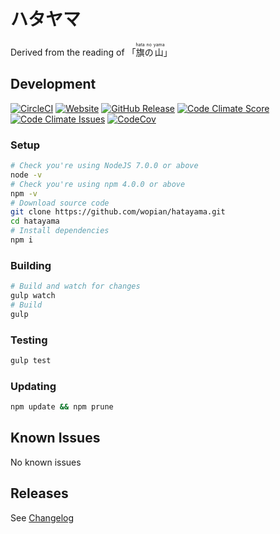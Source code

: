 # ハタヤマ
Derived from the reading of 「<ruby>旗<rt>hata</rt>の<rt>no</rt>山<rt>yama</rt></ruby>」

## Development
[![CircleCI]][1]
[![Website]][2]
[![GitHub Release]][3]
[![Code Climate Score]][4]
[![Code Climate Issues]][5]
[![CodeCov]][6]

### Setup
```bash
# Check you're using NodeJS 7.0.0 or above
node -v
# Check you're using npm 4.0.0 or above
npm -v
# Download source code
git clone https://github.com/wopian/hatayama.git
cd hatayama
# Install dependencies
npm i
```

### Building
```bash
# Build and watch for changes
gulp watch
# Build
gulp
```

### Testing
```bash
gulp test
```

### Updating
```bash
npm update && npm prune
```

## Known Issues
No known issues

## Releases
See [Changelog][0]

[CircleCI]: https://img.shields.io/circleci/project/github/wopian/hatayama/master.svg?style=flat-square
[Website]: https://img.shields.io/website-up-down-green-red/https/hatayama.wopian.me.svg?style=flat-square
[GitHub Release]: https://img.shields.io/github/release/wopian/hatayama.svg?style=flat-square
[Code Climate Score]: https://img.shields.io/codeclimate/github/wopian/hatayama.svg?style=flat-square
[Code Climate Issues]: https://img.shields.io/codeclimate/issues/github/wopian/hatayama.svg?style=flat-square
[CodeCov]: https://img.shields.io/codecov/c/github/wopian/hatayama.svg?style=flat-square

[0]: https://github.com/wopian/hatayama/blob/master/CHANGELOG.md
[1]: https://circleci.com/gh/wopian/hatayama/tree/master
[2]: https://hatayama.wopian.me
[3]: https://github.com/wopian/hatayama/releases
[4]: https://codeclimate.com/github/wopian/hatayama
[5]: https://codeclimate.com/github/wopian/hatayama/issues
[6]: https://codecov.io/gh/wopian/hatayama
